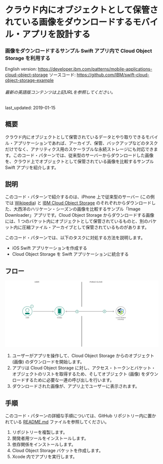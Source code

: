 # クラウド内にオブジェクトとして保管されている画像をダウンロードするモバイル・アプリを設計する

### 画像をダウンロードするサンプル Swift アプリ内で Cloud Object Storage を利用する

English version: https://developer.ibm.com/patterns/mobile-applications-cloud-object-storage
ソースコード: https://github.com/IBM/swift-cloud-object-storage-example

###### 最新の英語版コンテンツは上記URLを参照してください。
last_updated: 2019-01-15

 
## 概要

クラウド内にオブジェクトとして保管されているデータとやり取りできるモバイル・アプリケーションであれば、アーカイブ、保管、バックアップなどのタスクだけでなく、アナリティクス用のスケーラブルな永続ストレージにも対応できます。このコード・パターンでは、従来型のサーバーからダウンロードした画像を、クラウド上でオブジェクトとして保管されている画像を比較するサンプル Swift アプリを紹介します。

## 説明

このコード・パターンで紹介するのは、iPhone 上で従来型のサーバー (この例では [Wikipedia](https://en.wikipedia.org/wiki/Atlantic_hurricane_season)) と [IBM Cloud Object Storage](https://www.ibm.com/cloud/object-storage) のそれぞれからダウンロードした、大西洋のハリケーン・シーズンの画像を比較するサンプル「Image Downloader」アプリです。Cloud Object Storage からダウンロードする画像には、1 つのバケット内にオブジェクトとして保管されているものと、別のバケット内に圧縮ファイル・アーカイブとして保管されているものがあります。

このコード・パターンでは、以下のタスクに対処する方法を説明します。

* iOS Swift アプリケーションを作成する
* Cloud Object Storage を Swift アプリケーションに統合する

## フロー

![Cloud Object Storage アーキテクチャーでのフロー図](./images/cloud-object-storage.png)

1. ユーザーがアプリを操作して、Cloud Object Storage からのオブジェクト (画像) のダウンロードを開始します。
2. アプリは Cloud Object Storage に対し、アクセス・トークンとバケット・オブジェクトのリストを取得するため、そしてオブジェクト (画像) をダウンロードするために必要な一連の呼び出しを行います。
3. ダウンロードされた画像が、アプリ上でユーザーに表示されます。

## 手順

このコード・パターンの詳細な手順については、GitHub リポジトリー内に置かれている [README.md](https://github.com/IBM/swift-cloud-object-storage-example/blob/master/README.md) ファイルを参照してください。

1. リポジトリーを複製します。
2. 開発者用ツールをインストールします。
3. 依存関係をインストールします。
4. Cloud Object Storage バケットを作成します。
5. Xcode 内でアプリを実行します。
